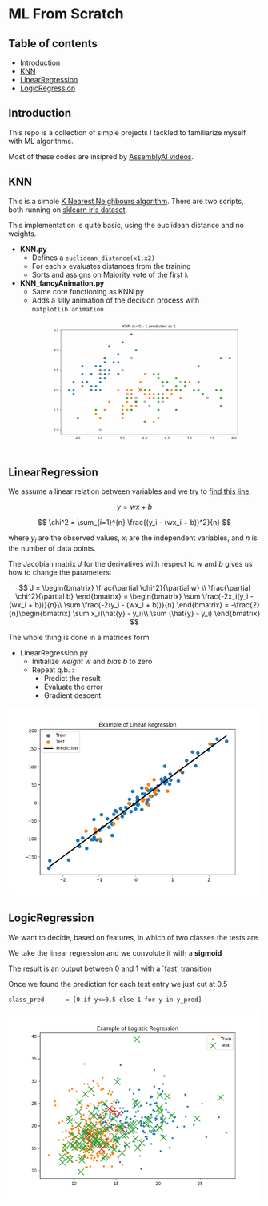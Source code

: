 # ML From Scratch
## Table of contents
* [Introduction](#Introduction)
* [KNN](#KNN)
* [LinearRegression](#LinearRegression)
* [LogicRegression](#LogicRegression)
## Introduction
This repo is a collection of simple projects I tackled to familiarize myself with ML algorithms.

Most of these codes are insipred by [AssemblyAI videos](https://www.youtube.com/watch?v=p1hGz0w_OCo&list=PLcWfeUsAys2k_xub3mHks85sBHZvg24Jd&pp=iAQB).

## KNN
This is a simple [K Nearest Neighbours algorithm](https://en.wikipedia.org/wiki/K-nearest_neighbors_algorithm).
There are two scripts, both running on [sklearn iris dataset](https://scikit-learn.org/stable/auto_examples/datasets/plot_iris_dataset.html).

This implementation is quite basic, using the euclidean distance and no weights.

* **KNN.py**
    * Defines a `euclidean_distance(x1,x2)`
    * For each x evaluates distances from the training 
    * Sorts and assigns on Majority vote of the first `k`
* **KNN_fancyAnimation.py**
    * Same core functioning as KNN.py
    * Adds a silly animation of the decision process with `matplotlib.animation`
    ![Alt Text](./knn_classification_animation.gif)

## LinearRegression
We assume a linear relation between variables and we try to [find this line](https://en.wikipedia.org/wiki/Linear_regression).

$$y = wx+b$$

$$
\chi^2 = \sum_{i=1}^{n} \frac{(y_i - (wx_i + b))^2}{n}
$$

where $y_i$ are the observed values, $x_i$ are the independent variables, and $n$ is the number of data points.

The Jacobian matrix $J$ for the derivatives with respect to $w$ and $b$ gives us how to change the parameters:

$$
J = \begin{bmatrix}
\frac{\partial \chi^2}{\partial w} \\
\frac{\partial \chi^2}{\partial b}
\end{bmatrix} = 
\begin{bmatrix}
\sum \frac{-2x_i(y_i - (wx_i + b))}{n}\\
\sum \frac{-2(y_i - (wx_i + b))}{n}
\end{bmatrix} = 
-\frac{2}{n}\begin{bmatrix}
\sum x_i(\hat{y} - y_i)\\
\sum (\hat{y} - y_i)
\end{bmatrix}
$$

The whole thing is done in a matrices form

* LinearRegression.py
    * Initialize *weight* $w$ and *bias* $b$ to zero
    * Repeat q.b. :
        * Predict the result
        * Evaluate the error
        * Gradient descent

![Alt Text](./LinearRegression.png)

## LogicRegression
We want to decide, based on features, in which of two classes the tests are.

We take the linear regression and we convolute it with a **sigmoid**

The result is an output between 0 and 1 with a `fast' transition

Once we found the prediction for each test entry we just cut at 0.5

    class_pred      = [0 if y<=0.5 else 1 for y in y_pred]

![Alt Text](./LogisticRegression.png)

